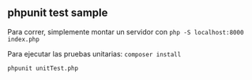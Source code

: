 ## phpunit test sample

Para correr, simplemente montar un servidor con `php -S localhost:8000 index.php`

Para ejecutar las pruebas unitarias:
`composer install`

`phpunit unitTest.php`